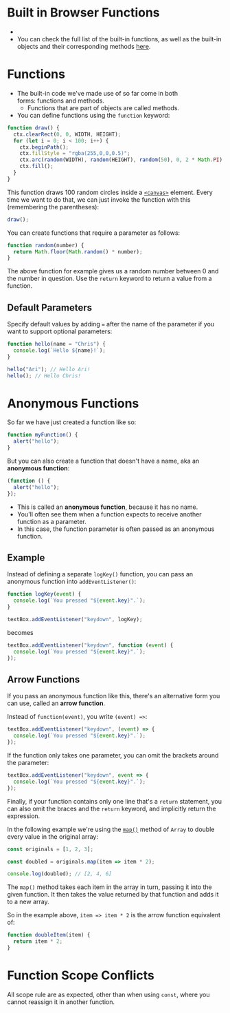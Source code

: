 # Built in Browser Functions
* 
* You can check the full list of the built-in functions, as well as the built-in objects and their corresponding methods [here](https://developer.mozilla.org/en-US/docs/Web/JavaScript/Reference/Global_Objects).
# Functions
* The built-in code we've made use of so far come in both forms: functions and methods.
	* Functions that are part of objects are called methods.
* You can define functions using the `function` keyword:
```javascript
function draw() {
  ctx.clearRect(0, 0, WIDTH, HEIGHT);
  for (let i = 0; i < 100; i++) {
    ctx.beginPath();
    ctx.fillStyle = "rgba(255,0,0,0.5)";
    ctx.arc(random(WIDTH), random(HEIGHT), random(50), 0, 2 * Math.PI);
    ctx.fill();
  }
}
```

This function draws 100 random circles inside a [`<canvas>`](https://developer.mozilla.org/en-US/docs/Web/HTML/Element/canvas) element. Every time we want to do that, we can just invoke the function with this (remembering the parentheses):
```javascript
draw();
```

You can create functions that require a parameter as follows:
```javascript
function random(number) {
  return Math.floor(Math.random() * number);
}
```

The above function for example gives us a random number between 0 and the number in question.
Use the `return` keyword to return a value from a function.

## Default Parameters
Specify default values by adding `=` after the name of the parameter if you want to support optional parameters:
```javascript
function hello(name = "Chris") {
  console.log(`Hello ${name}!`);
}

hello("Ari"); // Hello Ari!
hello(); // Hello Chris!
```

# Anonymous Functions
So far we have just created a function like so:
```javascript
function myFunction() {
  alert("hello");
}
```

But you can also create a function that doesn't have a name, aka an **anonymous function**:
```javascript
(function () {
  alert("hello");
});
```

* This is called an **anonymous function**, because it has no name.
* You'll often see them when a function expects to receive another function as a parameter.
* In this case, the function parameter is often passed as an anonymous function.

## Example
Instead of defining a separate `logKey()` function, you can pass an anonymous function into `addEventListener()`:
```javascript
function logKey(event) {
  console.log(`You pressed "${event.key}".`);
}

textBox.addEventListener("keydown", logKey);
```

becomes
```javascript
textBox.addEventListener("keydown", function (event) {
  console.log(`You pressed "${event.key}".`);
});
```
## Arrow Functions
If you pass an anonymous function like this, there's an alternative form you can use, called an **arrow function**.

Instead of `function(event)`, you write `(event) =>`:
```javascript
textBox.addEventListener("keydown", (event) => {
  console.log(`You pressed "${event.key}".`);
});
```

If the function only takes one parameter, you can omit the brackets around the parameter:
```javascript
textBox.addEventListener("keydown", event => {
  console.log(`You pressed "${event.key}".`);
});
```

Finally, if your function contains only one line that's a `return` statement, you can also omit the braces and the `return` keyword, and implicitly return the expression.

In the following example we're using the [`map()`](https://developer.mozilla.org/en-US/docs/Web/JavaScript/Reference/Global_Objects/Array/map) method of `Array` to double every value in the original array:
```javascript
const originals = [1, 2, 3];

const doubled = originals.map(item => item * 2);

console.log(doubled); // [2, 4, 6]
```

The `map()` method takes each item in the array in turn, passing it into the given function. It then takes the value returned by that function and adds it to a new array.

So in the example above, `item => item * 2` is the arrow function equivalent of:
```javascript
function doubleItem(item) {
  return item * 2;
}
```

# Function Scope Conflicts
All scope rule are as expected, other than when using `const`, where you cannot reassign it in another function.